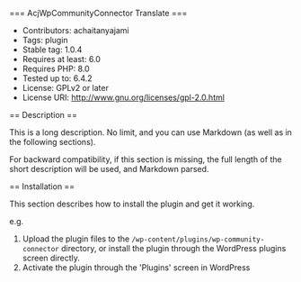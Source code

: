=== AcjWpCommunityConnector Translate ===
- Contributors:      achaitanyajami
- Tags:              plugin
- Stable tag:        1.0.4
- Requires at least: 6.0
- Requires PHP: 8.0
- Tested up to: 6.4.2
- License: GPLv2 or later
- License URI: http://www.gnu.org/licenses/gpl-2.0.html


== Description ==

This is a long description. No limit, and you can use Markdown (as well as in the following sections).

For backward compatibility, if this section is missing, the full length of the short description will be used, and
Markdown parsed.

== Installation ==

This section describes how to install the plugin and get it working.

e.g.

1. Upload the plugin files to the `/wp-content/plugins/wp-community-connector` directory, or install the plugin through the WordPress plugins screen directly.
2. Activate the plugin through the 'Plugins' screen in WordPress
